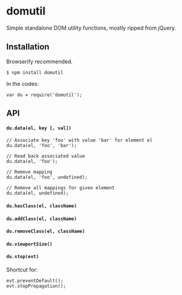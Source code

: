 # domutil

Simple standalone DOM utility functions, mostly ripped from jQuery.

## Installation

Browserify recommended.

	$ npm install domutil

In the codes:

	var du = require('domutil');

## API

#### `du.data(el, key [, val])`

	// Associate key 'foo' with value 'bar' for element el
	du.data(el, 'foo', 'bar');

	// Read back associated value
	du.data(el, 'foo');

	// Remove mapping
	du.data(el, 'foo', undefined);

	// Remove all mappings for given element
	du.data(el, undefined);

#### `du.hasClass(el, className)`

#### `du.addClass(el, className)`

#### `du.removeClass(el, className)`

#### `du.viewportSize()`

#### `du.stop(evt)`

Shortcut for:

	evt.preventDefault();
	evt.stopPropagation();